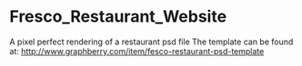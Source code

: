 # Fresco_Restaurant_Website
A pixel perfect rendering of a restaurant psd file
The template can be found at: http://www.graphberry.com/item/fesco-restaurant-psd-template